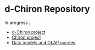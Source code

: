 # d-Chiron Repository
In progress...

- [d-Chiron project](dchiron_project)
- [Chiron project](chiron_project)
- [Data models and OLAP queries](datamodels_and_queries)
